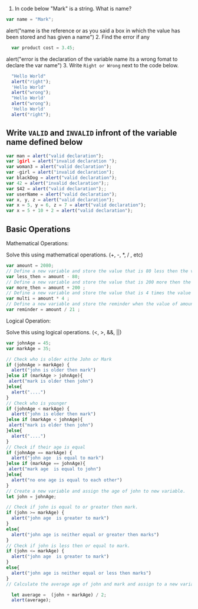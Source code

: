 1. In code below "Mark" is a string.  What is name?
```js
var name = "Mark";
```
alert("name is the reference or as you said a box in which the value has been stored and has given a name")
2. Find the error if any
```js
  var product cost = 3.45;
```
alert("error is the declaration of the variable name its a wrong fomat to declare the var name")
3. Write `Right or Wrong` next to the code below.

```js
  "Hello World"
  alert("right");
  'Hello World"
  alert("wrong");
  "Hello World'
  alert("wrong");
  'Hello World'
  alert("right");
```

## Write `VALID` and `INVALID` infront of the variable name defined below
```js
var man = alert("valid declaration");
var 1girl = alert("invalid declaration ");
var woman3 = alert("valid declaration");
var -girl = alert("invalid declaration");
var blackDog = alert("valid declaration");
var 42 = alert("invalid declaration");;
var $42 = alert("valid declaration");;
var userName = alert("valid declaration");
var x, y, z = alert("valid declaration");
var x = 5, y = 6, z = 7 = alert("valid declaration");
var x = 5 + 10 + 2 = alert("valid declaration");
```

## Basic Operations

Mathematical Operations:

Solve this using mathematical operations. (+, -, *, / , etc)

```js
var amount = 2080;
// Define a new variable and store the value that is 80 less then the value of amount.
var less_then = amount - 80;
// Define a new variable and store the value that is 200 more then the value of amount.
var more_then = amount + 200 ;
// Define a new variable and store the value that is 4 times the value of amount.
var multi = amount * 4 ;
// Define a new variable and store the reminder when the value of amount is  divided by 21.
var reminder = amount / 21 ; 
```


Logical Operation:

Solve this using logical operations. (<, >, &&, ||)

```js
var johnAge = 45;
var markAge = 35;

// Check who is older eithe John or Mark
if (johnAge > markAge) {
  alert("john is older then mark")
}else if (markAge > johnAge){
 alert("mark is older then john")
}else{
  alert("....")
}
// Check who is younger
if (johnAge < markAge) {
  alert("john is elder then mark")
}else if (markAge < johnAge){
 alert("mark is elder then john")
}else{
  alert("....")
}
// Check if their age is equal
if (johnAge == markAge) {
  alert("john age  is equal to mark")
}else if (markAge == johnAge){
 alert("mark age  is equal to john")
}else{
  alert("no one age is equal to each other")
}
// Create a new variable and assign the age of john to new variable.
let john = johnAge;

// Check if john is equal to or greater then mark.
if (john >= markAge) {
  alert("john age  is greater to mark")
}
else{
  alert("john age is neither equal or greater then marks")
}
// Check if john is less then or equal to mark.
if (john <= markAge) {
  alert("john age  is greater to mark")
}
else{
  alert("john age is neither equal or less then marks")
}
// Calculate the average age of john and mark and assign to a new variable.

  let average =  (john + markAge) / 2;
  alert(average);